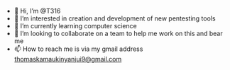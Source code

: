 - 👋 Hi, I’m @T316
- 👀 I’m interested in creation and development of new pentesting tools
- 🌱 I’m currently learning computer science 
- 💞️ I’m looking to collaborate on a team to help me work on this and bear me 
- 📫 How to reach me is via my gmail address thomaskamaukinyanjui9@gmail.com

<!---
thomaskamau/thomaskamau is a ✨ special ✨ repository because its `README.md` (this file) appears on your GitHub profile.
You can click the Preview link to take a look at your changes.
--->
